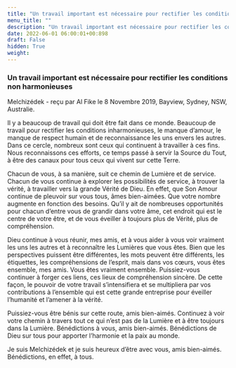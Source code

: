 ```yaml
---
title: "Un travail important est nécessaire pour rectifier les conditions non harmonieuses"
menu_title: ""
description: "Un travail important est nécessaire pour rectifier les conditions non harmonieuses"
date: 2022-06-01 06:00:01+00:898
draft: False
hidden: True
weight:
---
```

### Un travail important est nécessaire pour rectifier les conditions non harmonieuses

Melchizédek - reçu par Al Fike le 8 Novembre 2019, Bayview, Sydney, NSW, Australie.

Il y a beaucoup de travail qui doit être fait dans ce monde. Beaucoup de travail pour rectifier les conditions inharmonieuses, le manque d’amour, le manque de respect humain et de reconnaissance les uns envers les autres. Dans ce cercle, nombreux sont ceux qui continuent à travailler à ces fins. Nous reconnaissons ces efforts, ce temps passé à servir la Source du Tout, à être des canaux pour tous ceux qui vivent sur cette Terre.

Chacun de vous, à sa manière, suit ce chemin de Lumière et de service. Chacun de vous continue à explorer les possibilités de service, à trouver la vérité, à travailler vers la grande Vérité de Dieu. En effet, que Son Amour continue de pleuvoir sur vous tous, âmes bien-aimées. Que votre nombre augmente en fonction des besoins. Qu’il y ait de nombreuses opportunités pour chacun d’entre vous de grandir dans votre âme, cet endroit qui est le centre de votre être, et de vous éveiller à toujours plus de Vérité, plus de compréhension.

Dieu continue à vous réunir, mes amis, et à vous aider à vous voir vraiment les uns les autres et à reconnaître les Lumières que vous êtes. Bien que les perspectives puissent être différentes, les mots peuvent être différents, les étiquettes, les compréhensions de l’esprit, mais dans vos cœurs, vous êtes ensemble, mes amis. Vous êtes vraiment ensemble. Puissiez-vous continuer à forger ces liens, ces lieux de compréhension sincère. De cette façon, le pouvoir de votre travail s’intensifiera et se multipliera par vos contributions à l’ensemble qui est cette grande entreprise pour éveiller l’humanité et l’amener à la vérité.

Puissiez-vous être bénis sur cette route, amis bien-aimés. Continuez à voir votre chemin à travers tout ce qui n’est pas de la Lumière et à être toujours dans la Lumière. Bénédictions à vous, amis bien-aimés. Bénédictions de Dieu sur tous pour apporter l’harmonie et la paix au monde.

Je suis Melchizédek et je suis heureux d’être avec vous, amis bien-aimés. Bénédictions, en effet, à tous.
